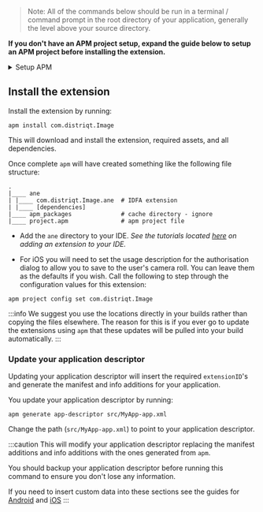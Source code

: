 


> Note: All of the commands below should be run in a terminal / command prompt in the root directory of your application, generally the level above your source directory.

**If you don't have an APM project setup, expand the guide below to setup an APM project before installing the extension.**

<details><summary>Setup APM</summary>
<p>

## Install APM

If you haven't installed `apm` follow the install guide on [airsdk.dev](https://airsdk.dev/docs/basics/install-apm).


## Setup an APM project 

You will need an APM project for your application.


There are many ways to do this and for more options see the [APM documentation](https://github.com/airsdk/apm/wiki/Usage-ProjectsAndPackages#initialise). Here we will just initialise a new empty project:

```
apm init
```

### Check your github token

We use github to secure our extensions so you must have created a github personal access token and configured `apm` to use it. 

To do this create a token using this [guide from github](https://docs.github.com/en/github/authenticating-to-github/keeping-your-account-and-data-secure/creating-a-personal-access-token) and then set it in your apm config using:

```
apm config set github_token ghp_XXXXXXXXXXXXXXXXXXXXXXXXXXXX
```

If you don't do this correctly you may find the install will fail.

</p>
</details>


## Install the extension 

Install the extension by running: 

```
apm install com.distriqt.Image
```

This will download and install the extension, required assets, and all dependencies.

Once complete `apm` will have created something like the following file structure: 

```
.
|____ ane
| |____ com.distriqt.Image.ane	# IDFA extension
| |____ [dependencies]
|____ apm_packages				# cache directory - ignore
|____ project.apm				# apm project file
```

- Add the `ane` directory to your IDE. *See the tutorials located [here](/docs/tutorials/getting-started) on adding an extension to your IDE.*

- For iOS you will need to set the usage description for the authorisation dialog to allow you to save to the user's camera roll. You can leave them as the defaults if you wish. Call the following to step through the configuration values for this extension:

```
apm project config set com.distriqt.Image
```


:::info
We suggest you use the locations directly in your builds rather than copying the files elsewhere. The reason for this is if you ever go to update the extensions using `apm` that these updates will be pulled into your build automatically.
:::


### Update your application descriptor

Updating your application descriptor will insert the required `extensionID`'s and generate the manifest and info additions for your application. 

You update your application descriptor by running:

```
apm generate app-descriptor src/MyApp-app.xml
```

Change the path (`src/MyApp-app.xml`) to point to your application descriptor.

:::caution
This will modify your application descriptor replacing the manifest additions and info additions with the ones generated from `apm`. 

You should backup your application descriptor before running this command to ensure you don't lose any information.

If you need to insert custom data into these sections see the guides for [Android](https://github.com/airsdk/apm/wiki/Usage-Generate#android) and [iOS](https://github.com/airsdk/apm/wiki/Usage-Generate#ios)
:::



